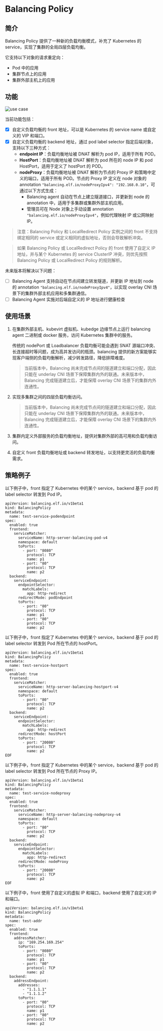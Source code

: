 # Balancing Policy

## 简介

Balancing Policy 提供了一种新的负载均衡模式，补充了 Kubernetes 的 service，实现了集群的全局四层负载均衡。

它支持以下对象的请求重定向：
* Pod 中的应用
* 集群节点上的应用
* 集群外部主机上的应用

## 功能

![use case](../images/balancing.png)

当前功能包括：
* [x] 自定义负载均衡的 front 地址，可以是 Kubernetes 的 service name 或自定义的 VIP 和端口。
* [x] 自定义负载均衡的 backend 地址，通过 pod label selector 指定后端对象，支持以下三种方式：
    * **endpoint IP**：负载均衡地址被 DNAT 解析为 pod IP，适用于所有 POD。
    * **HostPort**：负载均衡地址被 DNAT 解析为 pod 所在的 node IP 和 pod HostPort，适用于定义了 hostPort 的 POD。
    * **nodeProxy**：负载均衡地址被 DNAT 解析为节点的 Proxy IP 和策略中定义的端口，适用于所有 POD。节点的 Proxy IP 定义在 node 对象的 annotation `"balancing.elf.io/nodeProxyIpv4": "192.168.0.10"`，可通过以下方式生成：
        * Balancing agent 自动在节点上建立隧道接口，并更新到 node 的 annotation 中，适用于多集群或集群外部主机应用。
        * 管理员可在 Node 对象上手动设置 annotation `"balancing.elf.io/nodeProxyIpv4"`，例如代理映射 IP 或公网映射 IP。

> 注意：Balancing Policy 和 LocalRedirect Policy 实例之间的 front 不支持绑定相同的 service 或定义相同的虚拟地址，否则会导致解析冲突。

> 如果 Balancing Policy 或 LocalRedirect Policy 的 front 使用了自定义 IP 地址，并与某个 Kubernetes 的 service ClusterIP 冲突，则优先按照 Balancing Policy 或 LocalRedirect Policy 的规则解析。

未来版本将解决以下问题：
* [ ] Balancing Agent 支持自动在节点间建立转发隧道，并更新 IP 地址到 node 的 annotation `"balancing.elf.io/nodeProxyIpv4"`，以实现 overlay CNI 场景下的集群外部主机应用和多集群通信。
* [ ] Balancing Agent 实施对后端自定义的 IP 地址进行健康检查

## 使用场景

1. 在集群外部主机、kubevirt 虚拟机、kubedge 边缘节点上运行 balancing agent 二进制或 docker 服务，访问 Kubernetes 集群中的服务。

   传统的 nodePort 或 Loadbalancer 负载均衡可能会遇到 SNAT 源端口冲突、长连接超时等问题，成为高并发访问的瓶颈。balancing 提供的新方案能够实现客户端侧的负载均衡解析，减少转发路径，降低排障难度。

    > 当前版本中，Balancing 尚未完成节点间的隧道建立和端口分配，因此只能在 underlay CNI 场景下保障集群内外的联通。未来版本中，Balancing 完成隧道建立后，才能保障 overlay CNI 场景下的集群内外连通性。

2. 实现多集群之间的四层负载均衡访问。

   > 当前版本中，Balancing 尚未完成节点间的隧道建立和端口分配，因此只能在 underlay CNI 场景下保障集群内外的联通。未来版本中，Balancing 完成隧道建立后，才能保障 overlay CNI 场景下的集群内外连通性。

3. 集群内定义外部服务的负载均衡地址，提供对集群外部的高可用和负载均衡访问。

4. 自定义 front 负载均衡地址或 backend 转发地址，以支持更灵活的负载均衡需求。

## 策略例子

以下例子中，front 指定了 Kubernetes 中的某个 service，backend 基于 pod 的 label selector 转发到 Pod IP。

```shell
apiVersion: balancing.elf.io/v1beta1
kind: BalancingPolicy
metadata:
  name: test-service-podendpoint
spec:
  enabled: true
  frontend:
    serviceMatcher:
      serviceName: http-server-balancing-pod-v4
      namespace: default
      toPorts:
        - port: "8080"
          protocol: TCP
          name: p1
        - port: "80"
          protocol: TCP
          name: p2
  backend:
    serviceEndpoint:
      endpointSelector:
        matchLabels:
          app: http-redirect
      redirectMode: podEndpoint
      toPorts:
        - port: "80"
          protocol: TCP
          name: p1
        - port: "80"
          protocol: TCP
          name: p2
```

以下例子中，front 指定了 Kubernetes 中的某个 service，backend 基于 pod 的 label selector 转发到 Pod 所在节点的 hostPort。

```shell
apiVersion: balancing.elf.io/v1beta1
kind: BalancingPolicy
metadata:
  name: test-service-hostport
spec:
  enabled: true
  frontend:
    serviceMatcher:
      serviceName: http-server-balancing-hostport-v4
      namespace: default
      toPorts:
        - port: "80"
          protocol: TCP
          name: p2
  backend:
    serviceEndpoint:
      endpointSelector:
        matchLabels:
          app: http-redirect
      redirectMode: hostPort
      toPorts:
        - port: "20080"
          protocol: TCP
          name: p2
EOF
```

以下例子中，front 指定了 Kubernetes 中的某个 service，backend 基于 pod 的 label selector 转发到 Pod 所在节点的 Proxy IP。

```shell
apiVersion: balancing.elf.io/v1beta1
kind: BalancingPolicy
metadata:
  name: test-service-nodeproxy
spec:
  enabled: true
  frontend:
    serviceMatcher:
      serviceName: http-server-balancing-nodeproxy-v4
      namespace: default
      toPorts:
        - port: "80"
          protocol: TCP
          name: p2
  backend:
    serviceEndpoint:
      endpointSelector:
        matchLabels:
          app: http-redirect
      redirectMode: nodeProxy
      toPorts:
        - port: "20080"
          protocol: TCP
          name: p2
EOF
```

以下例子中，front 使用了自定义的虚拟 IP 和端口，backend 使用了自定义的 IP 和端口。

```shell
apiVersion: balancing.elf.io/v1beta1
kind: BalancingPolicy
metadata:
  name: test-addr
spec:
  enabled: true
  frontend:
    addressMatcher:
      ip: "169.254.169.254"
      toPorts:
        - port: "8080"
          protocol: TCP
          name: p1
        - port: "80"
          protocol: TCP
          name: p2
  backend:
    addressEndpoint:
      addresses:
        - "1.1.1.1"
        - "1.1.1.2"
      toPorts:
        - port: "80"
          protocol: TCP
          name: p1
        - port: "80"
          protocol: TCP
          name: p2
```

